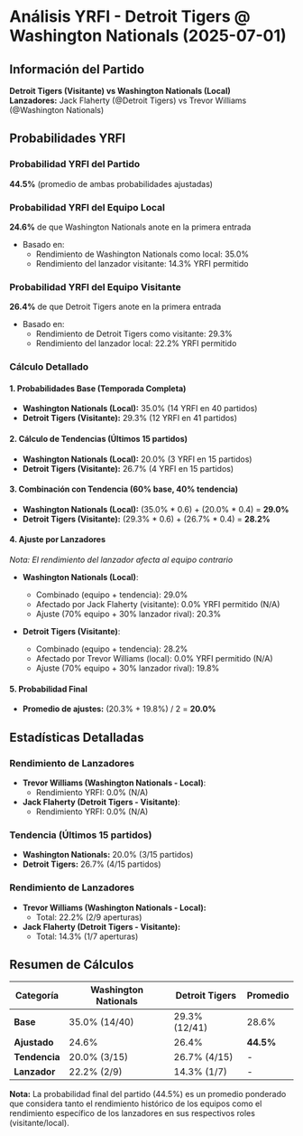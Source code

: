 # Análisis YRFI - Detroit Tigers @ Washington Nationals (2025-07-01)

## Información del Partido
**Detroit Tigers (Visitante) vs Washington Nationals (Local)**  
**Lanzadores:** Jack Flaherty (@Detroit Tigers) vs Trevor Williams (@Washington Nationals)

## Probabilidades YRFI

### Probabilidad YRFI del Partido
**44.5%** (promedio de ambas probabilidades ajustadas)

### Probabilidad YRFI del Equipo Local
**24.6%** de que Washington Nationals anote en la primera entrada
- Basado en:
  - Rendimiento de Washington Nationals como local: 35.0%
  - Rendimiento del lanzador visitante: 14.3% YRFI permitido

### Probabilidad YRFI del Equipo Visitante
**26.4%** de que Detroit Tigers anote en la primera entrada
- Basado en:
  - Rendimiento de Detroit Tigers como visitante: 29.3%
  - Rendimiento del lanzador local: 22.2% YRFI permitido

### Cálculo Detallado

#### 1. Probabilidades Base (Temporada Completa)
- **Washington Nationals (Local):** 35.0% (14 YRFI en 40 partidos)
- **Detroit Tigers (Visitante):** 29.3% (12 YRFI en 41 partidos)

#### 2. Cálculo de Tendencias (Últimos 15 partidos)
- **Washington Nationals (Local):** 20.0% (3 YRFI en 15 partidos)
- **Detroit Tigers (Visitante):** 26.7% (4 YRFI en 15 partidos)

#### 3. Combinación con Tendencia (60% base, 40% tendencia)
- **Washington Nationals (Local):** (35.0% * 0.6) + (20.0% * 0.4) = **29.0%**
- **Detroit Tigers (Visitante):** (29.3% * 0.6) + (26.7% * 0.4) = **28.2%**

#### 4. Ajuste por Lanzadores
*Nota: El rendimiento del lanzador afecta al equipo contrario*

- **Washington Nationals (Local)**:
  - Combinado (equipo + tendencia): 29.0%
  - Afectado por Jack Flaherty (visitante): 0.0% YRFI permitido (N/A)
  - Ajuste (70% equipo + 30% lanzador rival): 20.3%

- **Detroit Tigers (Visitante)**:
  - Combinado (equipo + tendencia): 28.2%
  - Afectado por Trevor Williams (local): 0.0% YRFI permitido (N/A)
  - Ajuste (70% equipo + 30% lanzador rival): 19.8%

#### 5. Probabilidad Final
- **Promedio de ajustes:** (20.3% + 19.8%) / 2 = **20.0%**

## Estadísticas Detalladas


### Rendimiento de Lanzadores
- **Trevor Williams (Washington Nationals - Local)**:
  - Rendimiento YRFI: 0.0% (N/A)
- **Jack Flaherty (Detroit Tigers - Visitante)**:
  - Rendimiento YRFI: 0.0% (N/A)
### Tendencia (Últimos 15 partidos)
- **Washington Nationals:** 20.0% (3/15 partidos)
- **Detroit Tigers:** 26.7% (4/15 partidos)

### Rendimiento de Lanzadores
- **Trevor Williams (Washington Nationals - Local):**
  - Total: 22.2% (2/9 aperturas)
- **Jack Flaherty (Detroit Tigers - Visitante):**
  - Total: 14.3% (1/7 aperturas)

## Resumen de Cálculos
| Categoría | Washington Nationals | Detroit Tigers       | Promedio |
|-----------|----------------------|----------------------|----------|
| **Base** | 35.0% (14/40) | 29.3% (12/41) | 28.6% |
| **Ajustado** | 24.6% | 26.4% | **44.5%** |
| **Tendencia** | 20.0% (3/15) | 26.7% (4/15) | - |
| **Lanzador** | 22.2% (2/9) | 14.3% (1/7) | - |

**Nota:** La probabilidad final del partido (44.5%) es un promedio ponderado que considera tanto el rendimiento histórico de los equipos como el rendimiento específico de los lanzadores en sus respectivos roles (visitante/local).